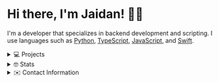 # Hi there, I'm Jaidan! 👋🏼
I'm a developer that specializes in backend development and scripting. I use languages such as [Python](https://python.org), [TypeScript](https://typescriptlang.org), [JavaScript](https://javascript.com), and [Swift](https://swift.org).

<details>
  <summary>💻 Projects</summary>
  <br>
  
  | Project                                                    | Description                                                                    |
  |------------------------------------------------------------|--------------------------------------------------------------------------------|
  | [Canister.py](https://github.com/cnstr/canister.py) | The official library for interacting with [Canister](https://canister.me) in Python. |
  | [AppleReleases](https://github.com/m1stadev/AppleReleases) | A Discord bot that notifies you of any software releases from Apple. |
  | [Destiny](https://github.com/ja1dan/Destiny) | A simple, configurable ZSH prompt with no dependencies. |
  | [GIR](https://github.com/DiscordGIR/GIR-Rewrite) | The best Discord bot. (Created for [r/Jailbreak](https://discord.gg/jb)) |
  | [Jailbreaks.app](https://jailbreaks.app) | The world's first and only fully legal iOS signing service. |
  | [Themer](https://github.com/ja1dan/Themer) | A WIP theme engine for macOS, written in Python. |
</details>

<details>
  <summary>🤓 Stats</summary>
  <br>
  
  [![Github Stats](https://github-readme-stats.vercel.app/api?username=ja1dan&show_icons=true&count_private=true&theme=dark)](https://github.com/ja1dan)

  [![Wakatime Stats](https://github-readme-stats.vercel.app/api/wakatime?username=ja1dan&theme=dark)](https://github.com/ja1dan)

  [![Top Languages](https://github-readme-stats.vercel.app/api/top-langs/?username=ja1dan&layout=compact&langs_count=6&theme=dark)](https://github.com/ja1dan)
</details>

<details>
  <summary>✉️ Contact Information</summary>
  <br>
  
  * Discord: [jaidan#1111](https://discord.com/users/811496735406293062)
  * Reddit: [u/monotr1x](https://reddit.com/u/monotr1x)
</details>
